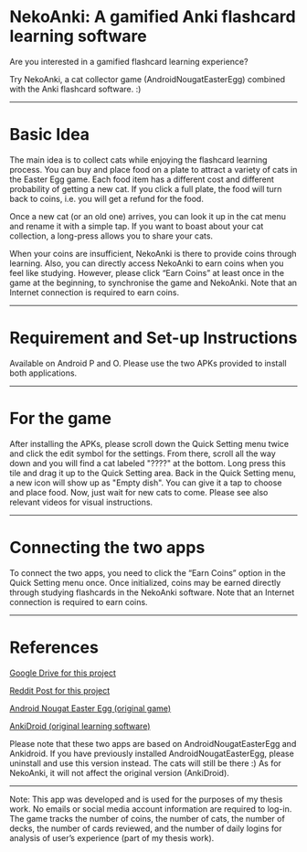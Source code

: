 # NekoAnki: A gamified Anki flashcard learning software

Are you interested in a gamified flashcard learning experience?

Try NekoAnki, a cat collector game (AndroidNougatEasterEgg) combined with the Anki flashcard software. :)

*********

# Basic Idea
The main idea is to collect cats while enjoying the flashcard learning process.
You can buy and place food on a plate to attract a variety of cats in the Easter Egg game. Each food item has a different cost and different probability of getting a new cat.
If you click a full plate, the food will turn back to coins, i.e. you will get a refund for the food.

Once a new cat (or an old one) arrives, you can look it up in the cat menu and rename it with a simple tap. If you want to boast about your cat collection, a long-press allows you to share your cats.

When your coins are insufficient, NekoAnki is there to provide coins through learning.
Also, you can directly access NekoAnki to earn coins when you feel like studying. However, please click “Earn Coins” at least once in the game at the beginning, to synchronise the game and NekoAnki. Note that an Internet connection is required to earn coins.

*********

# Requirement and Set-up Instructions
Available on Android P and O.
Please use the two APKs provided to install both applications. 

*********

# For the game
After installing the APKs, please scroll down the Quick Setting menu twice and click the edit symbol for the settings.
From there, scroll all the way down and you will find a cat labeled "????" at the bottom.
Long press this tile and drag it up to the Quick Setting area.
Back in the Quick Setting menu, a new icon will show up as "Empty dish".
You can give it a tap to choose and place food. Now, just wait for new cats to come.
Please see also relevant videos for visual instructions.

*********

# Connecting the two apps
To connect the two apps, you need to click the “Earn Coins” option in the Quick Setting menu once. Once initialized, coins may be earned directly through studying flashcards in the NekoAnki software. Note that an Internet connection is required to earn coins.

*********

# References
[Google Drive for this project](https://drive.google.com/open?id=1L5BNYvV31faxqK6797tmZ56HUmtjqjdA)

[Reddit Post for this project](https://www.reddit.com/r/Anki/comments/8v4p2w/nekoanki_a_gamified_anki_flashcard_learning/)

[Android Nougat Easter Egg (original game)](https://play.google.com/store/apps/details?id=com.covertbagel.neko&hl=en_GBA)

[AnkiDroid (original learning software)](https://play.google.com/store/apps/details?id=com.ichi2.anki&hl=en_GB)

Please note that these two apps are based on AndroidNougatEasterEgg and Ankidroid.
If you have previously installed AndroidNougatEasterEgg, please uninstall and use this version instead. The cats will still be there :)
As for NekoAnki, it will not affect the original version (AnkiDroid).

*********

Note: This app was developed and is used for the purposes of my thesis work. No emails or social media account information are required to log-in. The game tracks the number of coins, the number of cats, the number of decks, the number of cards reviewed, and the number of daily logins for analysis of user’s experience (part of my thesis work).
